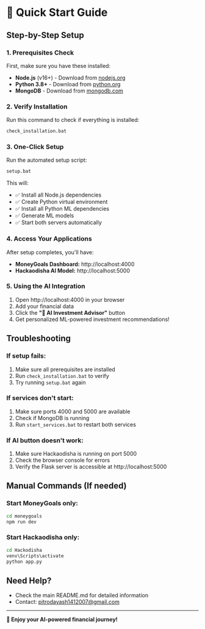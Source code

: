 # 🚀 Quick Start Guide

## Step-by-Step Setup

### 1. Prerequisites Check
First, make sure you have these installed:
- **Node.js** (v16+) - Download from [nodejs.org](https://nodejs.org/)
- **Python 3.8+** - Download from [python.org](https://python.org/)
- **MongoDB** - Download from [mongodb.com](https://mongodb.com/try/download/community)

### 2. Verify Installation
Run this command to check if everything is installed:
```cmd
check_installation.bat
```

### 3. One-Click Setup
Run the automated setup script:
```cmd
setup.bat
```

This will:
- ✅ Install all Node.js dependencies
- ✅ Create Python virtual environment
- ✅ Install all Python ML dependencies
- ✅ Generate ML models
- ✅ Start both servers automatically

### 4. Access Your Applications
After setup completes, you'll have:
- **MoneyGoals Dashboard:** http://localhost:4000
- **Hackaodisha AI Model:** http://localhost:5000

### 5. Using the AI Integration
1. Open http://localhost:4000 in your browser
2. Add your financial data
3. Click the **"🤖 AI Investment Advisor"** button
4. Get personalized ML-powered investment recommendations!

## Troubleshooting

### If setup fails:
1. Make sure all prerequisites are installed
2. Run `check_installation.bat` to verify
3. Try running `setup.bat` again

### If services don't start:
1. Make sure ports 4000 and 5000 are available
2. Check if MongoDB is running
3. Run `start_services.bat` to restart both services

### If AI button doesn't work:
1. Make sure Hackaodisha is running on port 5000
2. Check the browser console for errors
3. Verify the Flask server is accessible at http://localhost:5000

## Manual Commands (If needed)

### Start MoneyGoals only:
```cmd
cd moneygoals
npm run dev
```

### Start Hackaodisha only:
```cmd
cd Hackodisha
venv\Scripts\activate
python app.py
```

## Need Help?
- Check the main README.md for detailed information
- Contact: pitrodayash1412007@gmail.com

---

**🎉 Enjoy your AI-powered financial journey!**


